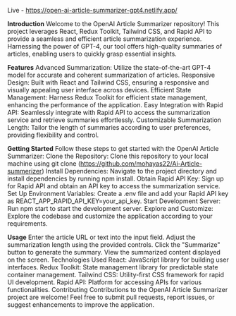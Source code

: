 Live - https://open-ai-article-summarizer-gpt4.netlify.app/

**Introduction**
Welcome to the OpenAI Article Summarizer repository! This project leverages React, Redux Toolkit, Tailwind CSS, and Rapid API to provide a seamless and efficient article summarization experience. Harnessing the power of GPT-4, our tool offers high-quality summaries of articles, enabling users to quickly grasp essential insights.

**Features**
Advanced Summarization: Utilize the state-of-the-art GPT-4 model for accurate and coherent summarization of articles.
Responsive Design: Built with React and Tailwind CSS, ensuring a responsive and visually appealing user interface across devices.
Efficient State Management: Harness Redux Toolkit for efficient state management, enhancing the performance of the application.
Easy Integration with Rapid API: Seamlessly integrate with Rapid API to access the summarization service and retrieve summaries effortlessly.
Customizable Summarization Length: Tailor the length of summaries according to user preferences, providing flexibility and control.

**Getting Started**
Follow these steps to get started with the OpenAI Article Summarizer:
Clone the Repository: Clone this repository to your local machine using git clone (https://github.com/mohayas22/Ai-Article-summerizer)
Install Dependencies: Navigate to the project directory and install dependencies by running npm install.
Obtain Rapid API Key: Sign up for Rapid API and obtain an API key to access the summarization service.
Set Up Environment Variables: Create a .env file and add your Rapid API key as REACT_APP_RAPID_API_KEY=your_api_key.
Start Development Server: Run npm start to start the development server.
Explore and Customize: Explore the codebase and customize the application according to your requirements.

**Usage**
Enter the article URL or text into the input field.
Adjust the summarization length using the provided controls.
Click the "Summarize" button to generate the summary.
View the summarized content displayed on the screen.
Technologies Used
React: JavaScript library for building user interfaces.
Redux Toolkit: State management library for predictable state container management.
Tailwind CSS: Utility-first CSS framework for rapid UI development.
Rapid API: Platform for accessing APIs for various functionalities.
Contributing
Contributions to the OpenAI Article Summarizer project are welcome! Feel free to submit pull requests, report issues, or suggest enhancements to improve the application.
